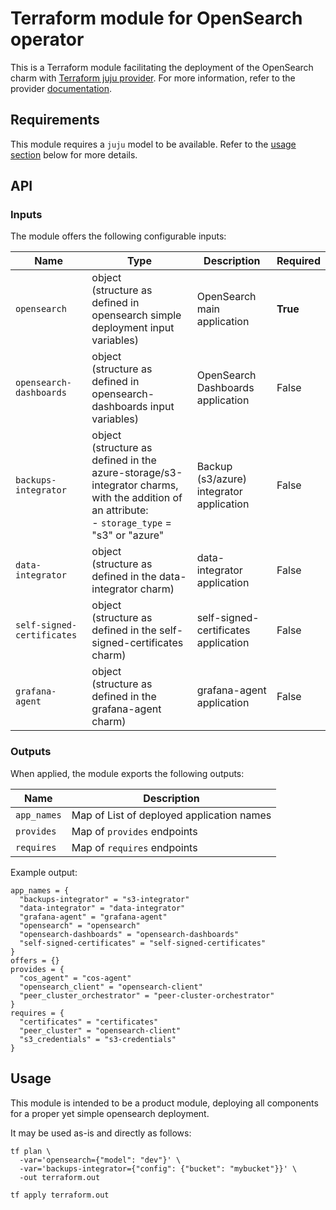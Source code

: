 # Terraform module for OpenSearch operator

This is a Terraform module facilitating the deployment of the OpenSearch charm with [Terraform juju provider](https://github.com/juju/terraform-provider-juju/). For more information, refer to the provider [documentation](https://registry.terraform.io/providers/juju/juju/latest/docs). 

## Requirements
This module requires a `juju` model to be available. Refer to the [usage section](#usage) below for more details.

<!-- vale Canonical.007-Headings-sentence-case = NO -->
## API
<!-- vale Canonical.007-Headings-sentence-case = YES -->

### Inputs
The module offers the following configurable inputs:

| Name                       | Type                                                                                                                                                          | Description                              | Required |
|----------------------------|---------------------------------------------------------------------------------------------------------------------------------------------------------------|------------------------------------------|----------|
| `opensearch`               | object <br/>(structure as defined in opensearch simple deployment input variables)                                                                            | OpenSearch main application              | **True** |
| `opensearch-dashboards`    | object <br/>(structure as defined in opensearch-dashboards input variables)                                                                                   | OpenSearch Dashboards application        | False    |
| `backups-integrator`       | object <br/>(structure as defined in the azure-storage/s3-integrator charms, with the addition of an attribute: <br/>- `storage_type` = "s3" or "azure" <br/> | Backup (s3/azure) integrator application | False    |
| `data-integrator`          | object <br/>(structure as defined in the data-integrator charm)                                                                                               | data-integrator application              | False    |
| `self-signed-certificates` | object <br/>(structure as defined in the self-signed-certificates charm)                                                                                      | self-signed-certificates application     | False    |
| `grafana-agent`            | object <br/>(structure as defined in the grafana-agent charm)                                                                                                 | grafana-agent application                | False    |


### Outputs
When applied, the module exports the following outputs:

| Name        | Description                               |
|-------------|-------------------------------------------|
| `app_names` | Map of List of deployed application names |
| `provides`  | Map of `provides` endpoints               |
| `requires`  | Map of `requires` endpoints               |

Example output:
```
app_names = {
  "backups-integrator" = "s3-integrator"
  "data-integrator" = "data-integrator"
  "grafana-agent" = "grafana-agent"
  "opensearch" = "opensearch"
  "opensearch-dashboards" = "opensearch-dashboards"
  "self-signed-certificates" = "self-signed-certificates"
}
offers = {}
provides = {
  "cos_agent" = "cos-agent"
  "opensearch_client" = "opensearch-client"
  "peer_cluster_orchestrator" = "peer-cluster-orchestrator"
}
requires = {
  "certificates" = "certificates"
  "peer_cluster" = "opensearch-client"
  "s3_credentials" = "s3-credentials"
}

```

## Usage

This module is intended to be a product module, deploying all components for a proper yet simple opensearch deployment.

It may be used as-is and directly as follows:
```
tf plan \
  -var='opensearch={"model": "dev"}' \
  -var='backups-integrator={"config": {"bucket": "mybucket"}}' \
  -out terraform.out
  
tf apply terraform.out
```
